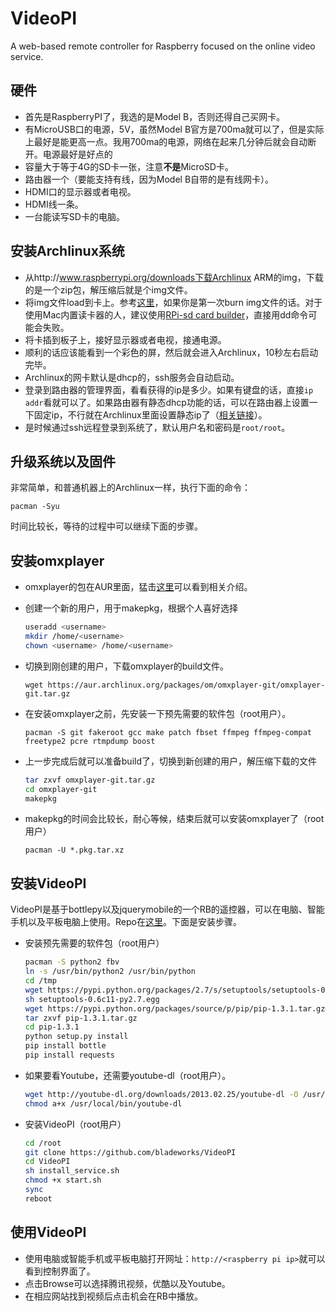 VideoPI
=======

A web-based remote controller for Raspberry focused on the online video service.

## 硬件

* 首先是RaspberryPI了，我选的是Model B，否则还得自己买网卡。
* 有MicroUSB口的电源，5V，虽然Model B官方是700ma就可以了，但是实际上最好是能更高一点。我用700ma的电源，网络在起来几分钟后就会自动断开。电源最好是好点的
* 容量大于等于4G的SD卡一张，注意**不是**MicroSD卡。
* 路由器一个（要能支持有线，因为Model B自带的是有线网卡）。
* HDMI口的显示器或者电视。
* HDMI线一条。
* 一台能读写SD卡的电脑。

## 安装Archlinux系统

* 从http://www.raspberrypi.org/downloads下载Archlinux ARM的img，下载的是一个zip包，解压缩后就是个img文件。
* 将img文件load到卡上。参考[这里](http://elinux.org/RPi_Easy_SD_Card_Setup)，如果你是第一次burn img文件的话。对于使用Mac内置读卡器的人，建议使用[RPi-sd card builder](http://alltheware.wordpress.com/2012/12/11/easiest-way-sd-card-setup/)，直接用dd命令可能会失败。
* 将卡插到板子上，接好显示器或者电视，接通电源。
* 顺利的话应该能看到一个彩色的屏，然后就会进入Archlinux，10秒左右启动完毕。
* Archlinux的网卡默认是dhcp的，ssh服务会自动启动。
* 登录到路由器的管理界面，看看获得的ip是多少。如果有键盘的话，直接`ip addr`看就可以了。如果路由器有静态dhcp功能的话，可以在路由器上设置一下固定ip，不行就在Archlinux里面设置静态ip了（[相关链接](https://wiki.archlinux.org/index.php/Network_Configuration#Static_IP_address)）。
* 是时候通过ssh远程登录到系统了，默认用户名和密码是`root/root`。

## 升级系统以及固件

非常简单，和普通机器上的Archlinux一样，执行下面的命令：

`pacman -Syu`

时间比较长，等待的过程中可以继续下面的步骤。

## 安装omxplayer

* omxplayer的包在AUR里面，猛击[这里](https://aur.archlinux.org/packages/omxplayer-git/)可以看到相关介绍。
* 创建一个新的用户，用于makepkg，根据个人喜好选择<username>

  ```bash
  useradd <username>
  mkdir /home/<username>
  chown <username> /home/<username>
  ```

* 切换到刚创建的用户，下载omxplayer的build文件。

  `wget https://aur.archlinux.org/packages/om/omxplayer-git/omxplayer-git.tar.gz`

* 在安装omxplayer之前，先安装一下预先需要的软件包（root用户）。

  `pacman -S git fakeroot gcc make patch fbset ffmpeg ffmpeg-compat freetype2 pcre rtmpdump boost`
  
* 上一步完成后就可以准备build了，切换到新创建的用户，解压缩下载的文件

  ```bash
  tar zxvf omxplayer-git.tar.gz
  cd omxplayer-git
  makepkg
  ```

* makepkg的时间会比较长，耐心等候，结束后就可以安装omxplayer了（root用户）

  `pacman -U *.pkg.tar.xz`


## 安装VideoPI

VideoPI是基于bottlepy以及jquerymobile的一个RB的遥控器，可以在电脑、智能手机以及平板电脑上使用。Repo在[这里](https://github.com/bladeworks/VideoPI)。下面是安装步骤。

* 安装预先需要的软件包（root用户）
   
  ```bash
  pacman -S python2 fbv
  ln -s /usr/bin/python2 /usr/bin/python
  cd /tmp
  wget https://pypi.python.org/packages/2.7/s/setuptools/setuptools-0.6c11-py2.7.egg#md5=fe1f997bc722265116870bc7919059ea
  sh setuptools-0.6c11-py2.7.egg
  wget https://pypi.python.org/packages/source/p/pip/pip-1.3.1.tar.gz#md5=cbb27a191cebc58997c4da8513863153
  tar zxvf pip-1.3.1.tar.gz
  cd pip-1.3.1
  python setup.py install
  pip install bottle
  pip install requests
  ```
  
* 如果要看Youtube，还需要youtube-dl（root用户）。
  
  ```bash
  wget http://youtube-dl.org/downloads/2013.02.25/youtube-dl -O /usr/local/bin/youtube-dl
  chmod a+x /usr/local/bin/youtube-dl
  ```
  
* 安装VideoPI（root用户）

  ```bash
  cd /root
  git clone https://github.com/bladeworks/VideoPI
  cd VideoPI
  sh install_service.sh
  chmod +x start.sh
  sync
  reboot
  ```

## 使用VideoPI

* 使用电脑或智能手机或平板电脑打开网址：`http://<raspberry pi ip>`就可以看到控制界面了。
* 点击Browse可以选择腾讯视频，优酷以及Youtube。
* 在相应网站找到视频后点击机会在RB中播放。
